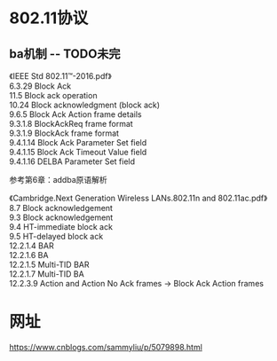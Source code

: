 
# 802.11协议
## ba机制 -- TODO未完
《IEEE Std 802.11™-2016.pdf》  
6.3.29 Block Ack  
11.5 Block ack operation  
10.24 Block acknowledgment (block ack)  
9.6.5 Block Ack Action frame details  
9.3.1.8 BlockAckReq frame format  
9.3.1.9 BlockAck frame format  
9.4.1.14 Block Ack Parameter Set field  
9.4.1.15 Block Ack Timeout Value field  
9.4.1.16 DELBA Parameter Set field  

参考第6章：addba原语解析  

《Cambridge.Next Generation Wireless LANs.802.11n and 802.11ac.pdf》  
8.7 Block acknowledgement  
9.3 Block acknowledgement  
9.4 HT-immediate block ack  
9.5 HT-delayed block ack  
12.2.1.4 BAR  
12.2.1.6 BA  
12.2.1.5 Multi-TID BAR  
12.2.1.7 Multi-TID BA  
12.2.3.9 Action and Action No Ack frames -> Block Ack Action frames  




# 网址
https://www.cnblogs.com/sammyliu/p/5079898.html  




